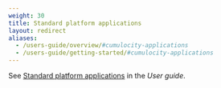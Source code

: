 ```yaml
---
weight: 30
title: Standard platform applications
layout: redirect
aliases:
  - /users-guide/overview/#cumulocity-applications
  - /users-guide/getting-started/#cumulocity-applications
---
```


See [Standard platform applications](/users-guide/getting-started/#platform-applications) in the *User guide*.